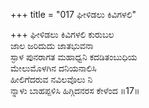 +++
title = "017 ಘೀಳಿಡಲು ಕಿವಿಗಳಲಿ"

+++
ಘೀಳಿಡಲು ಕಿವಿಗಳಲಿ ಕುರುಬಲ   
ಜಾಲ ಜರಿದುದು ಜಾತಭುವನಾ   
ಸ್ಫಾಳ ಪುನರಾಗತ ಮಹಾಧ್ವನಿ ಕದಡಿತಂಬುಧಿಯ   
ಮೇಲುಮೊಳಗಿನ ದನಿಯನಾಲಿಸಿ   
ಹೀಲಿಗೆದರುವ ನವಿಲವೊಲು ನಿ   
ನ್ನಾಳು ಬಾಹಪ್ಪಳಿಸಿ ಹಿಗ್ಗಿದನರಸ ಕೇಳೆಂದ      ॥17॥